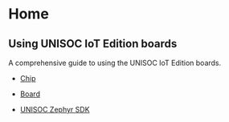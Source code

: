 # Home

## Using UNISOC IoT Edition boards

A comprehensive guide to using the UNISOC IoT Edition boards.

- [Chip](soc/)

- [Board](board/)

- [UNISOC Zephyr SDK](build/)
